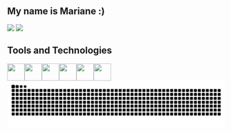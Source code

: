 ## My name is Mariane :)

<div>
    <img loading="lazy" height="180em" src="https://github-readme-stats.vercel.app/api/top-langs/?username=marianetelesbento&layout=compact&langs_count=7&theme=dracula"/>
    <img loading="lazy" height="180em" src="https://github-readme-stats.vercel.app/api?username=marianetelesbento&show_icons=true&theme=dracula&include_all_commits=true&count_private=true"/>
</div>


## Tools and Technologies
<div style="display: flex; align-items: center;">
    <img src="https://cdn.jsdelivr.net/gh/devicons/devicon@latest/icons/csharp/csharp-original.svg" width="40" height="40" />
    <img src="https://cdn.jsdelivr.net/gh/devicons/devicon@latest/icons/microsoftsqlserver/microsoftsqlserver-original.svg" width="40" height="40"/>
    <img src="https://cdn.jsdelivr.net/gh/devicons/devicon@latest/icons/azure/azure-original.svg" width="40" height="40" />
    <img src="https://cdn.jsdelivr.net/gh/devicons/devicon@latest/icons/html5/html5-original.svg"  width="40" height="40"/>
    <img src="https://cdn.jsdelivr.net/gh/devicons/devicon@latest/icons/css3/css3-original.svg" width="40" height="40"/>
    <img src="https://cdn.jsdelivr.net/gh/devicons/devicon@latest/icons/javascript/javascript-original.svg" width="40" height="40" /> 
</div>

<picture align="center">
  <source media="(prefers-color-scheme: dark)" srcset="https://raw.githubusercontent.com/marianetelesbento/marianetelesbento/output/github-contribution-grid-snake-dark.svg">
  <source media="(prefers-color-scheme: light)" srcset="https://raw.githubusercontent.com/marianetelesbento/marianetelesbento/output/github-contribution-grid-snake-dark.svg">
  <img align="center" alt="github contribution grid snake animation" src="https://raw.githubusercontent.com/marianetelesbento/marianetelesbento/output/github-contribution-grid-snake.svg">
</picture>




